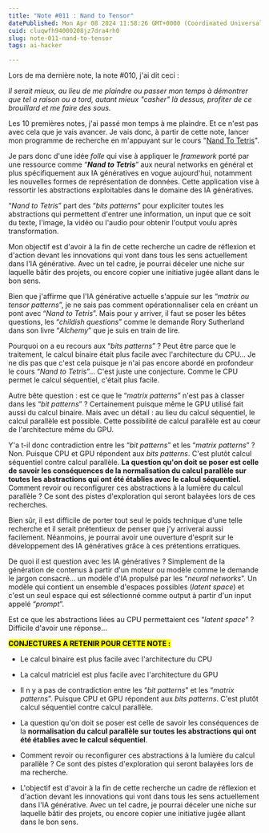 ```yaml
---
title: "Note #011 : Nand to Tensor"
datePublished: Mon Apr 08 2024 11:58:26 GMT+0000 (Coordinated Universal Time)
cuid: cluqwfh94000208jz7dra4rh0
slug: note-011-nand-to-tensor
tags: ai-hacker

---
```


Lors de ma dernière note, la note #010, j'ai dit ceci :

*Il serait mieux, au lieu de me plaindre ou passer mon temps à démontrer que tel a raison ou a tord, autant mieux "casher" là dessus, profiter de ce brouillard et me faire des sous.*

Les 10 premières notes, j'ai passé mon temps à me plaindre. Et ce n'est pas avec cela que je vais avancer. Je vais donc, à partir de cette note, lancer mon programme de recherche en m'appuyant sur le cours "[Nand To Tetris](https://www.nand2tetris.org/)".

Je pars donc d'une idée *folle* qui vise à appliquer le *framework* porté par une ressource comme “***Nand to Tetris***” aux neural networks en général et plus spécifiquement aux IA génératives en vogue aujourd'hui, notamment les nouvelles formes de représentation de données. Cette application vise à ressortir les abstractions exploitables dans le domaine des IA génératives.

“*Nand to Tetris*” part des “*bits patterns*” pour expliciter toutes les abstractions qui permettent d'entrer une information, un input que ce soit du texte, l'image, la vidéo ou l'audio pour obtenir l'output voulu après transformation.

Mon objectif est d'avoir à la fin de cette recherche un cadre de réflexion et d'action devant les innovations qui vont dans tous les sens actuellement dans l'IA générative. Avec un tel cadre, je pourrai déceler une niche sur laquelle bâtir des projets, ou encore copier une initiative jugée allant dans le bon sens.

Bien que j'affirme que l'IA générative actuelle s'appuie sur les “*matrix ou tensor patterns*”, je ne sais pas comment opérationnaliser cela en créant un pont avec “*Nand to Tetris*”. Mais pour y arriver, il faut se poser les bêtes questions, les “*childish questions*” comme le demande Rory Sutherland dans son livre “*Alchemy*” que je suis en train de lire.

Pourquoi on a eu recours aux “*bits patterns*” ? Peut être parce que le traitement, le calcul binaire était plus facile avec l'architecture du CPU… Je ne dis pas que c'est cela puisque je n'ai pas encore abordé en profondeur le cours “*Nand to Tetris*”... C'est juste une conjecture. Comme le CPU permet le calcul séquentiel, c'était plus facile.

Autre bête question : est ce que le “*matrix patterns*” n'est pas à classer dans les “*bit patterns*” ? Certainement puisque même le GPU utilisé fait aussi du calcul binaire. Mais avec un détail : au lieu du calcul séquentiel, le calcul parallèle est possible. Cette possibilité de calcul parallèle est au cœur de l'architecture même du GPU.

Y'a t-il donc contradiction entre les “*bit patterns*” et les “*matrix patterns*” ? Non. Puisque CPU et GPU répondent aux *bits patterns*. C'est plutôt calcul séquentiel contre calcul parallèle. **La question qu'on doit se poser est celle de savoir les conséquences de la normalisation du calcul parallèle sur toutes les abstractions qui ont été établies avec le calcul séquentiel.** Comment revoir ou reconfigurer ces abstractions à la lumière du calcul parallèle ? Ce sont des pistes d'exploration qui seront balayées lors de ces recherches.

Bien sûr, il est difficile de porter tout seul le poids technique d'une telle recherche et il serait prétentieux de penser que j'y arriverai aussi facilement. Néanmoins, je pourrai avoir une ouverture d'esprit sur le développement des IA génératives grâce à ces prétentions erratiques.

De quoi il est question avec les IA génératives ? Simplement de la génération de contenus à partir d'un moteur ou modèle comme le demande le jargon consacré… un modèle d'IA propulsé par les “*neural networks*”. Un modèle qui contient un ensemble d'espaces possibles (*latent space*) et c'est un seul espace qui est sélectionné comme output à partir d'un input appelé “*prompt*”.

Est ce que les abstractions liées au CPU permettaient ces “*latent space*” ? Difficile d'avoir une réponse…

**<mark>CONJECTURES A RETENIR POUR CETTE NOTE :</mark>**

* Le calcul binaire est plus facile avec l'architecture du CPU
    
* La calcul matriciel est plus facile avec l'architecture du GPU
    
* Il n y a pas de contradiction entre les “*bit patterns*” et les “*matrix patterns*”. Puisque CPU et GPU répondent aux *bits patterns*. C'est plutôt calcul séquentiel contre calcul parallèle.
    
* La question qu'on doit se poser est celle de savoir les conséquences de la **normalisation du calcul parallèle sur toutes les abstractions qui ont été établies avec le calcul séquentiel**.
    
* Comment revoir ou reconfigurer ces abstractions à la lumière du calcul parallèle ? Ce sont des pistes d'exploration qui seront balayées lors de ma recherche.
    
* L'objectif est d'avoir à la fin de cette recherche un cadre de réflexion et d'action devant les innovations qui vont dans tous les sens actuellement dans l'IA générative. Avec un tel cadre, je pourrai déceler une niche sur laquelle bâtir des projets, ou encore copier une initiative jugée allant dans le bon sens.